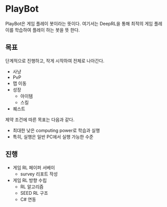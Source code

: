 # PlayBot 

PlayBot은 게임 플레이 봇이라는 뜻이다. 여기서는 DeepRL을 통해 
최적의 게임 플레이를 학습하여 플레이 하는 봇을 뜻 한다. 

## 목표 

단계적으로 진행하고, 작게 시작하여 전체로 나아간다. 

- 사냥 
- PvP 
- 맵 이동 
- 성장 
    - 아이템 
    - 스킬 
- 퀘스트 

제약 조건에 따른 목표는 다음과 같다. 

- 최대한 낮은 computing power로 학습과 실행 
- 특히, 실행은 일반 PC에서 실행 가능한 수준 

## 진행 

- 게임 RL 페이퍼 서베이 
    - survey 리포트 작성 
- 게임 RL 방향 수립 
    - RL 알고리즘 
    - SEED RL 구조 
    - C# 연동 



